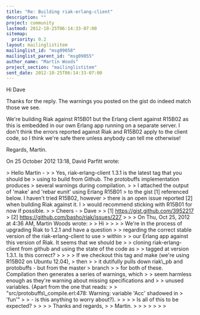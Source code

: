 ```yaml
---
title: "Re: Building riak-erlang-client"
description: ""
project: community
lastmod: 2012-10-25T06:14:33-07:00
sitemap:
  priority: 0.2
layout: mailinglistitem
mailinglist_id: "msg09058"
mailinglist_parent_id: "msg09055"
author_name: "Martin Woods"
project_section: "mailinglistitem"
sent_date: 2012-10-25T06:14:33-07:00
---
```



Hi Dave

Thanks for the reply. The warnings you posted on the gist do indeed match
those we see.

We're building Riak against R15B01 but the Erlang client against R15B02 as
this is embedded in our own Erlang app running on a separate server. I
don't think the errors reported against Riak and R15B02 apply to the client
code, so I think we're safe there unless anybody can tell me otherwise!

Regards,
Martin.

On 25 October 2012 13:18, David Parfitt  wrote:

&gt; Hello Martin -
&gt;
&gt; Yes, riak-erlang-client 1.3.1 is the latest tag that you should be
&gt; using to build from Github. The protobuffs implementation produces
&gt; several warnings during compilation.
&gt;
&gt; I attached the output of 'make' and 'rebar eunit' using Erlang R15B01
&gt; to the gist [1] referenced below. I haven't tried R15B02, however
&gt; there is an open issue reported [2] when building Riak against it. I
&gt; would recommend sticking with R15B01 for now if possible.
&gt;
&gt; Cheers -
&gt; Dave
&gt;
&gt; [1] https://gist.github.com/3952217
&gt; [2] https://github.com/basho/riak/issues/227
&gt;
&gt;
&gt; On Thu, Oct 25, 2012 at 4:36 AM, Martin Woods  wrote:
&gt; &gt; Hi
&gt; &gt;
&gt; &gt; We're in the process of upgrading Riak to 1.2.1 and have a question
&gt; &gt; regarding the correct stable version of the riak-erlang-client to use
&gt; within
&gt; &gt; our Erlang app against this version of Riak. It seems that we should be
&gt; &gt; cloning riak-erlang-client from github and using the state of the code as
&gt; &gt; tagged at version 1.3.1. Is this correct?
&gt; &gt;
&gt; &gt; If we checkout this tag and make (we're using R15B02 on Ubuntu 12.04),
&gt; then
&gt; &gt; it dutifully pulls down riak\\_pb and protobuffs - but from the master
&gt; branch
&gt; &gt; for both of these. Compilation then generates a series of warnings, which
&gt; &gt; seem harmless enough as they're warning about missing specifications and
&gt; &gt; unused variables. (Apart from the one that reads:
&gt; &gt; "src/protobuffs\\_compile.erl:478: Warning: variable 'Acc' shadowed in
&gt; 'fun'"
&gt; &gt; - is this anything to worry about?).
&gt; &gt;
&gt; &gt; Is all of this to be expected?
&gt; &gt;
&gt; &gt; Thanks and regards,
&gt; &gt; Martin.
&gt; &gt;
&gt; &gt;
&gt; &gt;
&gt;
